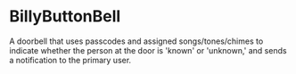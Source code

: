 # BillyButtonBell
A doorbell that uses passcodes and assigned songs/tones/chimes to indicate whether the person at the door is 'known' or 'unknown,' and sends a notification to the primary user.
